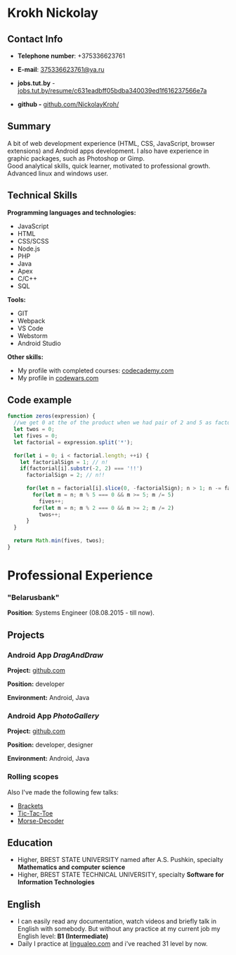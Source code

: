 # **Krokh Nickolay**


## **Contact Info**

- **Telephone number**: +375336623761 

- **E-mail**: [375336623761@ya.ru](mailto:375336623761@ya.ru)

- **jobs.tut.by** - [jobs.tut.by/resume/c631eadbff05bdba340039ed1f616237566e7a](https://brest.jobs.tut.by/resume/c631eadbff05bdba340039ed1f616237566e7a)

- **github -** [github.com/NickolayKroh/](https://github.com/NickolayKroh/)


## **Summary**

A bit of web development experience (HTML, CSS, JavaScript, browser extensions) and Android apps development. I also have experience in graphic packages, such as Photoshop or Gimp.  
Good analytical skills, quick learner, motivated to professional growth.
Advanced linux and windows user.


## **Technical Skills**

**Programming languages and technologies:**
- JavaScript 
- HTML
- CSS/SCSS
- Node.js
- PHP
- Java
- Apex
- C/C++
- SQL

**Tools:** 
- GIT
- Webpack
- VS Code
- Webstorm
- Android Studio

**Other skills:**
- My profile with completed courses: [codecademy.com](https://www.codecademy.com/profiles/0239390839)
- My profile in [codewars.com](https://www.codewars.com/users/NickolayKroh)


## **Code example**
```javascript
function zeros(expression) {
  //we get 0 at the of the product when we had pair of 2 and 5 as factors
  let twos = 0;
  let fives = 0;
  let factorial = expression.split('*');
  
  for(let i = 0; i < factorial.length; ++i) {
    let factorialSign = 1; // n!
    if(factorial[i].substr(-2, 2) === '!!')
      factorialSign = 2; // n!!
      
      for(let n = factorial[i].slice(0, -factorialSign); n > 1; n -= factorialSign) {
        for(let m = n; m % 5 === 0 && m >= 5; m /= 5)
          fives++;
        for(let m = n; m % 2 === 0 && m >= 2; m /= 2)
          twos++;
      }
  }
  
  return Math.min(fives, twos);
} 
```


# **Professional Experience**

###  "Belarusbank"
   
**Position**: Systems Engineer (08.08.2015 - till now).


## **Projects**

### Android App *DragAndDraw*

**Project:** [github.com](https://github.com/NickolayKroh/DragAndDraw)

**Position:** developer

**Environment:** Android, Java

### Android App *PhotoGallery*

**Project:** [github.com](https://github.com/NickolayKroh/PhotoGallery)

**Position:** developer,  designer

**Environment:** Android, Java


### Rolling scopes

Also I've made the following few talks:

- [Brackets](https://github.com/NickolayKroh/brackets)
- [Tic-Tac-Toe](https://github.com/NickolayKroh/tic-tac-toe)
- [Morse-Decoder](https://github.com/NickolayKroh/morse-decoder)


## **Education**

-   Higher, BREST STATE UNIVERSITY named after A.S. Pushkin, specialty **Mathematics and computer science**
-   Higher, BREST STATE TECHNICAL UNIVERSITY, specialty **Software for Information Technologies**


## **English**
    
-   I can easily read any documentation, watch videos and briefly talk in English with somebody. But without any practice at my current job my English level:  **B1 (Intermediate)**
- Daily I practice at [lingualeo.com](https://lingualeo.com/) and i've reached 31 level by now.
